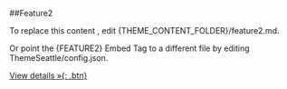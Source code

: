 ##Feature2

To replace this content , edit {THEME_CONTENT_FOLDER}/feature2.md.

Or point the {FEATURE2} Embed Tag to a different file by editing ThemeSeattle/config.json.

[View details &raquo;{: .btn}](#)
